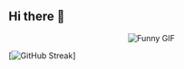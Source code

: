 ## Hi there 👋
<p align="center">
  <img src="https://media.giphy.com/media/x7gybOmE9zBmw/giphy.gif" alt="Funny GIF">
</p>

[![GitHub Streak](https://nirzak-streak-stats.vercel.app/?user=nimabehforouz)]

<!--
**nimabehforouz/nimabehforouz** is a ✨ _special_ ✨ repository because its `README.md` (this file) appears on your GitHub profile.

Here are some ideas to get you started:

- 🔭 I’m currently working on ...
- 🌱 I’m currently learning ...
- 👯 I’m looking to collaborate on ...
- 🤔 I’m looking for help with ...
- 💬 Ask me about ...
- 📫 How to reach me: ...
- 😄 Pronouns: ...
- ⚡ Fun fact: ...
-->
